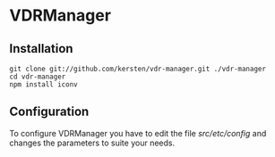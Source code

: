 # VDRManager

## Installation
    git clone git://github.com/kersten/vdr-manager.git ./vdr-manager
    cd vdr-manager
    npm install iconv

## Configuration

To configure VDRManager you have to edit the file _src/etc/config_ and changes
the parameters to suite your needs.